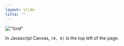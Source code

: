 ```yaml
---
layout: slide
title: ""
---
```


!["Grid"](/103-js/assets/images/grid2.gif)

In Javascript Canvas, `(0, 0)` is the top left of the page.
